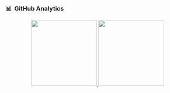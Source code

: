 ###  📊 &nbsp;GitHub Analytics

<p align="center">
<a href="https://github.com/X1lef">
  <img height="180em" src="https://github-readme-stats-eight-theta.vercel.app/api?username=X1lef&show_icons=true&theme=dark&include_all_commits=true&count_private=true"/>
  <img height="180em" src="https://github-readme-stats-eight-theta.vercel.app/api/top-langs/?username=X1lef&layout=compact&langs_count=8&theme=dark"/>
</a>
</p>

